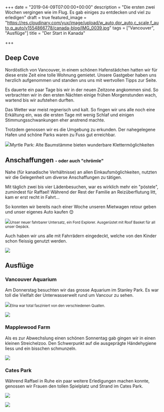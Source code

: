 +++
date = "2019-04-09T07:00:00+00:00"
description = "Die ersten zwei Wochen vergingen wie im Flug. Es gab einiges zu entdecken und viel zu erledigen"
draft = true
featured_image = "https://res.cloudinary.com/yux/image/upload/w_auto,dpr_auto,c_scale,f_auto,q_auto/v1554866778/canada-blog/IMG_0039.jpg"
tags = ["Vancouver", "Ausflüge"]
title = "Der Start in Kanada"

+++
## Deep Cove

Nordöstlich von Vancouver, in einem schönen Hafenstädchen hatten wir für diese erste Zeit eine tolle Wohnung gemietet. Unsere Gastgeber haben uns herzlich aufgenommen und standen uns uns mit wertvollen Tipps zur Seite.

Es dauerte ein paar Tage bis wir in der neuen Zeitzone angkommen sind. So verbrachten wir in den ersten Nächten einige frühen Morgenstunden wach, wartend bis wir aufstehen durften.

Das Wetter war meist regnerisch und kalt. So fingen wir uns alle noch eine Erkältung ein, was die ersten Tage mit wenig Schlaf und einigen Stimmungsschwankungen eher anstrend machte.

Trotzdem genossen wir es die Umgebung zu erkunden. Der nahegelegene Hafen und schöne Parks waren zu Fuss gut erreichbar.

![](https://res.cloudinary.com/yux/image/upload/w_auto,dpr_auto,c_scale,f_auto,q_auto/v1554866961/canada-blog/IMG_0050.jpg)Myrtle Park: Alte Baumstämme bieten wunderbare Klettermöglichkeiten

## Anschaffungen <small><small>- oder auch "chrömle"</small></small>

Nahe (für kanadische Verhältnisse) an allen Einkaufsmöglichkeiten, nutzten wir die Gelegenheit um diverse Anschaffungen zu tätigen.

Mit täglich zwei bis vier Lädenbesuchen, war es wirklich mehr ein "pöstele", zumindest für Raffael! Während der Rest der Familie an Reizüberflutung litt, kam er erst recht in Fahrt...

So konnten wir bereits nach einer Woche unseren Mietwagen retour geben und unser eigenes Auto kaufen 😊

![](https://res.cloudinary.com/yux/image/upload/w_auto,dpr_auto,c_scale,f_auto,q_auto/v1555216355/canada-blog/IMG_0085.jpg)<small>Unser neuer fahrbarer Untersatz, ein Ford Explorer. Ausgerüstet mit Roof Basket für all unser Gepäck.</small>

Auch haben wir uns alle mit Fahrrädern eingedeckt, welche von den Kinder schon fleissig genutzt werden.

![](https://res.cloudinary.com/yux/image/upload/w_auto,dpr_auto,c_scale,f_auto,q_auto/v1554866604/canada-blog/IMG_0056.jpg)

## Ausflüge

### Vancouver Aquarium

Am Donnerstag besuchten wir das grosse Aquarium im Stanley Park. Es war toll die Vielfalt der Unterwasserwelt rund um Vancour zu sehen.

![](https://res.cloudinary.com/yux/image/upload/w_auto,dpr_auto,c_scale,f_auto,q_auto/v1555217435/canada-blog/IMG_0071.jpg)<small>Elina war total fasziniert von den verschiedenen Quallen.</small>

![](https://res.cloudinary.com/yux/image/upload/w_auto,dpr_auto,c_scale,f_auto,q_auto/v1555217886/canada-blog/IMG_0120.jpg)

### Mapplewood Farm

Als es zur Abwechslung einen schönen Sonnentag gab gingen wir in einen kleinen Streichelzoo. Den Schwerpunkt auf die ausgeprägte Händehygiene liess und ein bisschen schmunzeln.

![](https://res.cloudinary.com/yux/image/upload/w_auto,dpr_auto,c_scale,f_auto,q_auto/v1555218020/canada-blog/IMG_0081.jpg)

### Cates Park

Während Raffael in Ruhe ein paar weitere Erledigungen machen konnte, genossen wir Frauen den tollen Spielplatz und Strand im Cates Park.

![](https://res.cloudinary.com/yux/image/upload/w_auto,dpr_auto,c_scale,f_auto,q_auto/v1555218067/canada-blog/IMG_0122.jpg)

![](https://res.cloudinary.com/yux/image/upload/w_auto,dpr_auto,c_scale,f_auto,q_auto/v1555218095/canada-blog/IMG_0124.jpg)